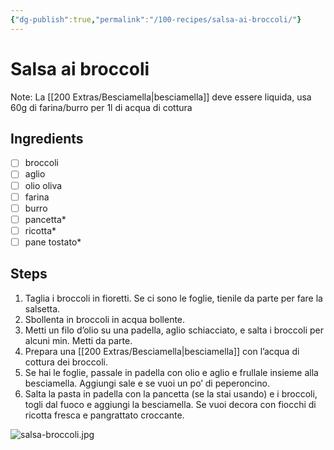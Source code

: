```yaml
---
{"dg-publish":true,"permalink":"/100-recipes/salsa-ai-broccoli/"}
---
```


# Salsa ai broccoli
Note: La [[200 Extras/Besciamella\|besciamella]] deve essere liquida, usa 60g di farina/burro per 1l di acqua di cottura
## Ingredients
- [ ] broccoli
- [ ] aglio
- [ ] olio oliva
- [ ] farina
- [ ] burro
- [ ] pancetta*
- [ ] ricotta*
- [ ] pane tostato*
## Steps
1. Taglia i broccoli in fioretti. Se ci sono le foglie, tienile da parte per fare la salsetta.
2. Sbollenta in broccoli in acqua bollente.
3. Metti un filo d’olio su una padella, aglio schiacciato, e salta i broccoli per alcuni min. Metti da parte.
4. Prepara una [[200 Extras/Besciamella\|besciamella]] con l’acqua di cottura dei broccoli.
5. Se hai le foglie, passale in padella con olio e aglio e frullale insieme alla besciamella. Aggiungi sale e se vuoi un po’ di peperoncino.
6. Salta la pasta in padella con la pancetta (se la stai usando) e i broccoli, togli dal fuoco e aggiungi la besciamella. Se vuoi decora con fiocchi di ricotta fresca e pangrattato croccante.

![salsa-broccoli.jpg](/img/user/999%20Embeds/salsa-broccoli.jpg)